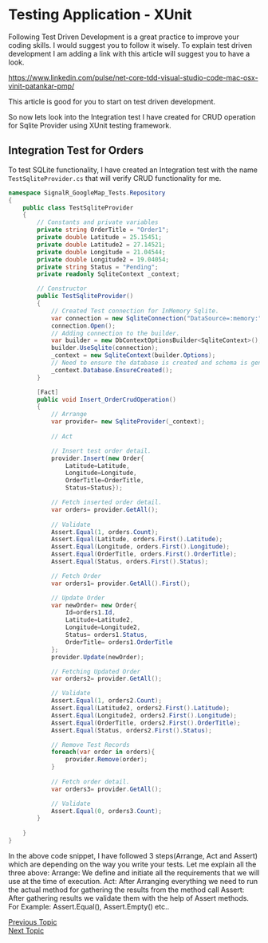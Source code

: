# Testing Application - XUnit
Following Test Driven Development is a great practice to improve your coding skills. I would suggest you to follow it wisely. To explain test driven development I am adding a link with this article will suggest you to have a look.

https://www.linkedin.com/pulse/net-core-tdd-visual-studio-code-mac-osx-vinit-patankar-pmp/

This article is good for you to start on test driven development.

So now lets look into the Integration test I have created for CRUD operation for Sqlite Provider using XUnit testing framework.

## Integration Test for Orders
To test SQLite functionality, I have created an Integration test with the name `TestSqliteProvider.cs` that will verify CRUD functionality for me.

``` C#
namespace SignalR_GoogleMap_Tests.Repository
{
    public class TestSqliteProvider
    {
        // Constants and private variables
        private string OrderTitle = "Order1";
        private double Latitude = 25.15451;
        private double Latitude2 = 27.14521;
        private double Longitude = 21.04544;
        private double Longitude2 = 19.04054;
        private string Status = "Pending";
        private readonly SqliteContext _context;

        // Constructor
        public TestSqliteProvider()
        {
            // Created Test connection for InMemory Sqlite.
            var connection = new SqliteConnection("DataSource=:memory:");
            connection.Open();
            // Adding connection to the builder.
            var builder = new DbContextOptionsBuilder<SqliteContext>();
            builder.UseSqlite(connection);
            _context = new SqliteContext(builder.Options);
            // Need to ensure the database is created and schema is generated.
            _context.Database.EnsureCreated();
        }

        [Fact]
        public void Insert_OrderCrudOperation()
        {
            // Arrange
            var provider= new SqliteProvider(_context);
            
            // Act

            // Insert test order detail.
            provider.Insert(new Order{
                Latitude=Latitude,
                Longitude=Longitude,
                OrderTitle=OrderTitle,
                Status=Status});

            // Fetch inserted order detail.
            var orders= provider.GetAll();
            
            // Validate
            Assert.Equal(1, orders.Count);
            Assert.Equal(Latitude, orders.First().Latitude);
            Assert.Equal(Longitude, orders.First().Longitude);
            Assert.Equal(OrderTitle, orders.First().OrderTitle);
            Assert.Equal(Status, orders.First().Status);

            // Fetch Order
            var orders1= provider.GetAll().First();

            // Update Order
            var newOrder= new Order{
                Id=orders1.Id,
                Latitude=Latitude2,
                Longitude=Longitude2,
                Status= orders1.Status,
                OrderTitle= orders1.OrderTitle
            };
            provider.Update(newOrder);

            // Fetching Updated Order
            var orders2= provider.GetAll();

            // Validate
            Assert.Equal(1, orders2.Count);
            Assert.Equal(Latitude2, orders2.First().Latitude);
            Assert.Equal(Longitude2, orders2.First().Longitude);
            Assert.Equal(OrderTitle, orders2.First().OrderTitle);
            Assert.Equal(Status, orders2.First().Status);

            // Remove Test Records
            foreach(var order in orders){
                provider.Remove(order);
            }
            
            // Fetch order detail.
            var orders3= provider.GetAll();

            // Validate
            Assert.Equal(0, orders3.Count);
        }
        
    }
}
```

In the above code snippet, I have followed 3 steps(Arrange, Act and Assert) which are depending on the way you write your tests. Let me explain all the three above:
Arrange: We define and initiate all the requirements that we will use at the time of execution.
Act: After Arranging everything we need to run the actual method for gathering the results from the method call
Assert: After gathering results we validate them with the help of Assert methods. For Example: Assert.Equal(), Assert.Empty() etc..

[Previous Topic][1] <br>                                [Next Topic][2]

[1]: SQLITESETUP.md
[2]: SettingUpApplication.md
